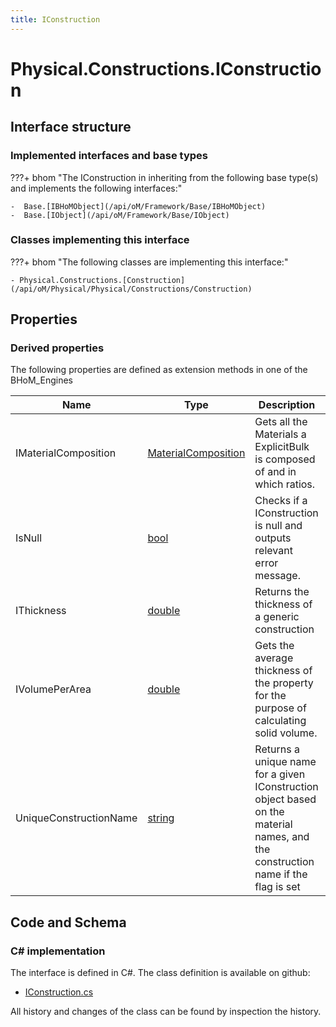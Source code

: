 ```yaml
---
title: IConstruction
---
```


# Physical.Constructions.IConstruction



## Interface structure

### Implemented interfaces and base types

???+ bhom "The IConstruction in inheriting from the following base type(s) and implements the following interfaces:"

    -  Base.[IBHoMObject](/api/oM/Framework/Base/IBHoMObject)
    -  Base.[IObject](/api/oM/Framework/Base/IObject)


### Classes implementing this interface

???+ bhom "The following classes are implementing this interface:"

    - Physical.Constructions.[Construction](/api/oM/Physical/Physical/Constructions/Construction)


## Properties

### Derived properties

The following properties are defined as extension methods in one of the BHoM_Engines

| Name             | Type             | Description      | Quantity         | Engine           |
|------------------|------------------|------------------|------------------|------------------|
| IMaterialComposition | [MaterialComposition](/api/oM/Physical/Physical/Materials/MaterialComposition) | Gets all the Materials a ExplicitBulk is composed of and in which ratios. | [Ratio](/api/oM/Dimensional/Quantities/Attributes/Ratio) [-] | Physical_Engine |
| IsNull | [bool](https://learn.microsoft.com/en-us/dotnet/api/System.Boolean?view=netstandard-2.0) | Checks if a IConstruction is null and outputs relevant error message. | - | Physical_Engine |
| IThickness | [double](https://learn.microsoft.com/en-us/dotnet/api/System.Double?view=netstandard-2.0) | Returns the thickness of a generic construction | - | Physical_Engine |
| IVolumePerArea | [double](https://learn.microsoft.com/en-us/dotnet/api/System.Double?view=netstandard-2.0) | Gets the average thickness of the property for the purpose of calculating solid volume. | [Length](/api/oM/Dimensional/Quantities/Attributes/Length) [m] | Physical_Engine |
| UniqueConstructionName | [string](https://learn.microsoft.com/en-us/dotnet/api/System.String?view=netstandard-2.0) | Returns a unique name for a given IConstruction object based on the material names, and the construction name if the flag is set | - | Environment_Engine |


## Code and Schema

### C# implementation

The interface is defined in C#. The class definition is available on github:

- [IConstruction.cs](https://github.com/BHoM/BHoM/blob/develop/Physical_oM/Constructions\IConstruction.cs)

All history and changes of the class can be found by inspection the history.
